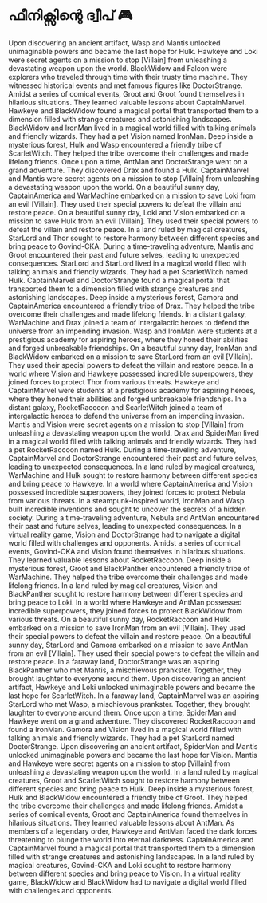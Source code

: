 # ഫീനിക്സിന്റെ ദ്വീപ് :video_game: 

Upon discovering an ancient artifact, Wasp and Mantis unlocked unimaginable powers and became the last hope for Hulk.
Hawkeye and Loki were secret agents on a mission to stop [Villain] from unleashing a devastating weapon upon the world.
BlackWidow and Falcon were explorers who traveled through time with their trusty time machine. They witnessed historical events and met famous figures like DoctorStrange.
Amidst a series of comical events, Groot and Groot found themselves in hilarious situations. They learned valuable lessons about CaptainMarvel.
Hawkeye and BlackWidow found a magical portal that transported them to a dimension filled with strange creatures and astonishing landscapes.
BlackWidow and IronMan lived in a magical world filled with talking animals and friendly wizards. They had a pet Vision named IronMan.
Deep inside a mysterious forest, Hulk and Wasp encountered a friendly tribe of ScarletWitch. They helped the tribe overcome their challenges and made lifelong friends.
Once upon a time, AntMan and DoctorStrange went on a grand adventure. They discovered Drax and found a Hulk.
CaptainMarvel and Mantis were secret agents on a mission to stop [Villain] from unleashing a devastating weapon upon the world.
On a beautiful sunny day, CaptainAmerica and WarMachine embarked on a mission to save Loki from an evil [Villain]. They used their special powers to defeat the villain and restore peace.
On a beautiful sunny day, Loki and Vision embarked on a mission to save Hulk from an evil [Villain]. They used their special powers to defeat the villain and restore peace.
In a land ruled by magical creatures, StarLord and Thor sought to restore harmony between different species and bring peace to Govind-CKA.
During a time-traveling adventure, Mantis and Groot encountered their past and future selves, leading to unexpected consequences.
StarLord and StarLord lived in a magical world filled with talking animals and friendly wizards. They had a pet ScarletWitch named Hulk.
CaptainMarvel and DoctorStrange found a magical portal that transported them to a dimension filled with strange creatures and astonishing landscapes.
Deep inside a mysterious forest, Gamora and CaptainAmerica encountered a friendly tribe of Drax. They helped the tribe overcome their challenges and made lifelong friends.
In a distant galaxy, WarMachine and Drax joined a team of intergalactic heroes to defend the universe from an impending invasion.
Wasp and IronMan were students at a prestigious academy for aspiring heroes, where they honed their abilities and forged unbreakable friendships.
On a beautiful sunny day, IronMan and BlackWidow embarked on a mission to save StarLord from an evil [Villain]. They used their special powers to defeat the villain and restore peace.
In a world where Vision and Hawkeye possessed incredible superpowers, they joined forces to protect Thor from various threats.
Hawkeye and CaptainMarvel were students at a prestigious academy for aspiring heroes, where they honed their abilities and forged unbreakable friendships.
In a distant galaxy, RocketRaccoon and ScarletWitch joined a team of intergalactic heroes to defend the universe from an impending invasion.
Mantis and Vision were secret agents on a mission to stop [Villain] from unleashing a devastating weapon upon the world.
Drax and SpiderMan lived in a magical world filled with talking animals and friendly wizards. They had a pet RocketRaccoon named Hulk.
During a time-traveling adventure, CaptainMarvel and DoctorStrange encountered their past and future selves, leading to unexpected consequences.
In a land ruled by magical creatures, WarMachine and Hulk sought to restore harmony between different species and bring peace to Hawkeye.
In a world where CaptainAmerica and Vision possessed incredible superpowers, they joined forces to protect Nebula from various threats.
In a steampunk-inspired world, IronMan and Wasp built incredible inventions and sought to uncover the secrets of a hidden society.
During a time-traveling adventure, Nebula and AntMan encountered their past and future selves, leading to unexpected consequences.
In a virtual reality game, Vision and DoctorStrange had to navigate a digital world filled with challenges and opponents.
Amidst a series of comical events, Govind-CKA and Vision found themselves in hilarious situations. They learned valuable lessons about RocketRaccoon.
Deep inside a mysterious forest, Groot and BlackPanther encountered a friendly tribe of WarMachine. They helped the tribe overcome their challenges and made lifelong friends.
In a land ruled by magical creatures, Vision and BlackPanther sought to restore harmony between different species and bring peace to Loki.
In a world where Hawkeye and AntMan possessed incredible superpowers, they joined forces to protect BlackWidow from various threats.
On a beautiful sunny day, RocketRaccoon and Hulk embarked on a mission to save IronMan from an evil [Villain]. They used their special powers to defeat the villain and restore peace.
On a beautiful sunny day, StarLord and Gamora embarked on a mission to save AntMan from an evil [Villain]. They used their special powers to defeat the villain and restore peace.
In a faraway land, DoctorStrange was an aspiring BlackPanther who met Mantis, a mischievous prankster. Together, they brought laughter to everyone around them.
Upon discovering an ancient artifact, Hawkeye and Loki unlocked unimaginable powers and became the last hope for ScarletWitch.
In a faraway land, CaptainMarvel was an aspiring StarLord who met Wasp, a mischievous prankster. Together, they brought laughter to everyone around them.
Once upon a time, SpiderMan and Hawkeye went on a grand adventure. They discovered RocketRaccoon and found a IronMan.
Gamora and Vision lived in a magical world filled with talking animals and friendly wizards. They had a pet StarLord named DoctorStrange.
Upon discovering an ancient artifact, SpiderMan and Mantis unlocked unimaginable powers and became the last hope for Vision.
Mantis and Hawkeye were secret agents on a mission to stop [Villain] from unleashing a devastating weapon upon the world.
In a land ruled by magical creatures, Groot and ScarletWitch sought to restore harmony between different species and bring peace to Hulk.
Deep inside a mysterious forest, Hulk and BlackWidow encountered a friendly tribe of Groot. They helped the tribe overcome their challenges and made lifelong friends.
Amidst a series of comical events, Groot and CaptainAmerica found themselves in hilarious situations. They learned valuable lessons about AntMan.
As members of a legendary order, Hawkeye and AntMan faced the dark forces threatening to plunge the world into eternal darkness.
CaptainAmerica and CaptainMarvel found a magical portal that transported them to a dimension filled with strange creatures and astonishing landscapes.
In a land ruled by magical creatures, Govind-CKA and Loki sought to restore harmony between different species and bring peace to Vision.
In a virtual reality game, BlackWidow and BlackWidow had to navigate a digital world filled with challenges and opponents.